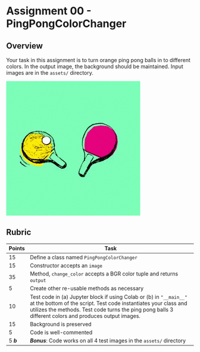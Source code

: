 # Assignment 00 - PingPongColorChanger

## Overview
Your task in this assignment is to turn orange ping pong balls in to different colors. In the output image, the background should be maintained. Input images are in the `assets/` directory.

![ping pong gif](gif/tenor.gif)

## Rubric
| Points | Task |
| ------ | ----------- |
| 15     | Define a class named `PingPongColorChanger` |
| 15     | Constructor accepts an `image` |
| 35     | Method, `change_color` accepts a BGR color tuple and returns `output` |
| 5      | Create other re-usable methods as necessary |
| 10      | Test code in (a) Jupyter block if using Colab or (b) in `"__main__"` at the bottom of the script. Test code instantiates your class and utilizes the methods. Test code turns the ping pong balls 3 different colors and produces output images.  |
| 15     | Background is preserved |
| 5      | Code is well-commented |
| 5 ***b*** | ***Bonus***: Code works on all 4 test images in the `assets/` directory |